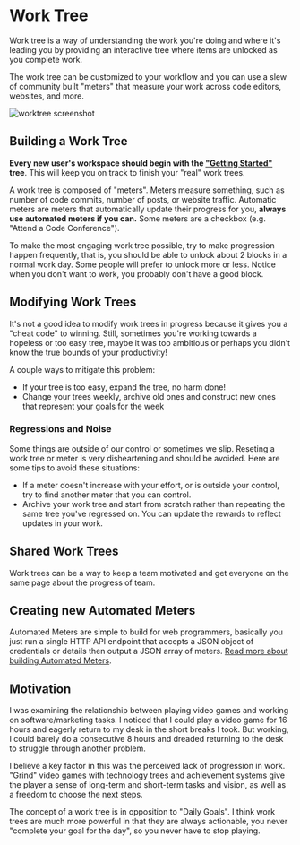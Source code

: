 # Work Tree

Work tree is a way of understanding the work you're doing and where it's leading you by providing an interactive tree where items are unlocked as you complete work.

The work tree can be customized to your workflow and you can use a slew of community built "meters" that measure your work across code editors, websites, and more.

![worktree screenshot](https://user-images.githubusercontent.com/1910070/75652962-733d4b00-5c2a-11ea-80b9-cadbe499160c.png)

## Building a Work Tree

**Every new user's workspace should begin with the ["Getting Started"](https://worktree.sh/seveibar/getting-started) tree**. This will keep you on track to finish your "real" work trees.

A work tree is composed of "meters". Meters measure something, such as number of code commits, number of posts, or website traffic. Automatic meters are meters that automatically update their progress for you, **always use automated meters if you can.** Some meters are a checkbox (e.g. "Attend a Code Conference").

To make the most engaging work tree possible, try to make progression happen frequently, that is, you should be able to unlock about 2 blocks in a normal work day. Some people will prefer to unlock more or less. Notice when you don't want to work, you probably don't have a good block.

## Modifying Work Trees

It's not a good idea to modify work trees in progress because it gives you a "cheat code" to winning. Still, sometimes you're working towards a hopeless or too easy tree, maybe it was too ambitious or perhaps you didn't know the true bounds of your productivity!

A couple ways to mitigate this problem:

- If your tree is too easy, expand the tree, no harm done!
- Change your trees weekly, archive old ones and construct new ones that represent your goals for the week

### Regressions and Noise

Some things are outside of our control or sometimes we slip. Reseting a work tree or meter is very disheartening and should be avoided. Here are some tips to avoid these situations:

- If a meter doesn't increase with your effort, or is outside your control, try to find another meter that you can control.
- Archive your work tree and start from scratch rather than repeating the same tree you've regressed on. You can update the rewards to reflect updates in your work.

## Shared Work Trees

Work trees can be a way to keep a team motivated and get everyone on the same page about the progress of team.

## Creating new Automated Meters

Automated Meters are simple to build for web programmers, basically you just run a single HTTP API endpoint that accepts a JSON object of credentials or details then output a JSON array of meters. [Read more about building Automated Meters](https://github.com/seveibar/work-tree/blob/master/docs/BUILDING_AUTOMATED_METERS.md).

## Motivation

I was examining the relationship between playing video games and working on software/marketing tasks. I noticed that I could play a video game for 16 hours and eagerly return to my desk in the short breaks I took. But working, I could barely do a consecutive 8 hours and dreaded returning to the desk to struggle through another problem.

I believe a key factor in this was the perceived lack of progression in work. "Grind" video games with technology trees and achievement systems give the player a sense of long-term and short-term tasks and vision, as well as a freedom to choose the next steps.

The concept of a work tree is in opposition to "Daily Goals". I think work trees are much more powerful in that they are always actionable, you never "complete your goal for the day", so you never have to stop playing.
